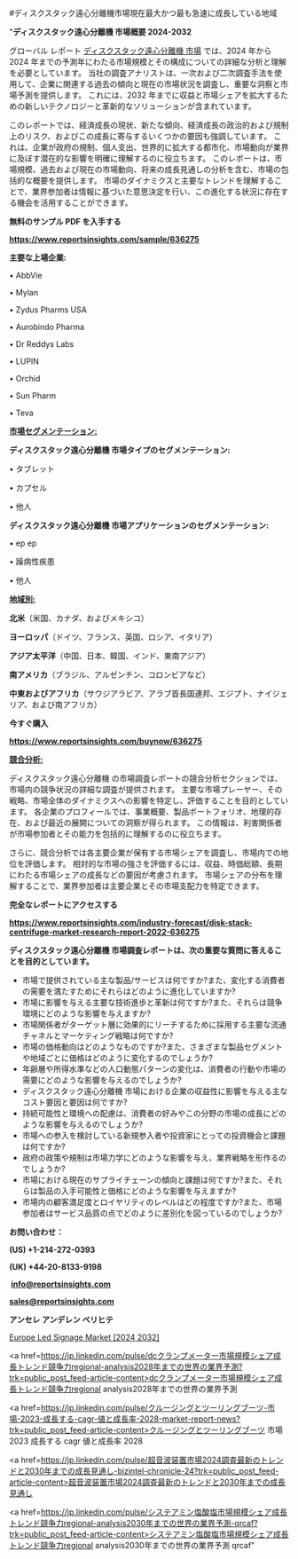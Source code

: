 #ディスクスタック遠心分離機市場現在最大かつ最も急速に成長している地域

"<strong>ディスクスタック遠心分離機 市場概要 2024-2032</strong>

グローバル レポート <a href=https://www.reportsinsights.com/sample/636275>ディスクスタック遠心分離機 市場</a> では、2024 年から 2024 年までの予測年にわたる市場規模とその構成についての詳細な分析と理解を必要としています。 当社の調査アナリストは、一次および二次調査手法を使用して、企業に関連する過去の傾向と現在の市場状況を調査し、重要な洞察と市場予測を提供します。 これには、2032 年までに収益と市場シェアを拡大​​するための新しいテクノロジーと革新的なソリューションが含まれています。

このレポートでは、経済成長の現状、新たな傾向、経済成長の政治的および規制上のリスク、およびこの成長に寄与するいくつかの要因も強調しています。 これは、企業が政府の規制、個人支出、世界的に拡大する都市化、市場動向が業界に及ぼす潜在的な影響を明確に理解するのに役立ちます。 このレポートは、市場規模、過去および現在の市場動向、将来の成長見通しの分析を含む、市場の包括的な概要を提供します。 市場のダイナミクスと主要なトレンドを理解することで、業界参加者は情報に基づいた意思決定を行い、この進化する状況に存在する機会を活用することができます。

<strong><b>無料のサンプル PDF を入手する</b></strong>

<a href=https://www.reportsinsights.com/sample/636275><strong><u>https://www.reportsinsights.com/sample/636275</u></strong></a>

<strong>主要な上場企業:</strong>

• AbbVie

• Mylan

• Zydus Pharms USA

• Aurobindo Pharma

• Dr Reddys Labs

• LUPIN

• Orchid

• Sun Pharm

• Teva

<strong><u>市場セグメンテーション</u></strong><strong><u>:</u></strong>

<strong>ディスクスタック遠心分離機 市場タイプのセグメンテーション:</strong>

• タブレット

• カプセル

• 他人

<strong>ディスクスタック遠心分離機 市場アプリケーションのセグメンテーション:</strong>

• ep ep

• 躁病性疾患

• 他人

<strong><u>地域別</u></strong><strong><u>:</u></strong>

<strong>北米</strong>（米国、カナダ、およびメキシコ）

<strong>ヨーロッパ</strong>（ドイツ、フランス、英国、ロシア、イタリア）

<strong>アジア太平洋</strong>（中国、日本、韓国、インド、東南アジア）

<strong>南アメリカ</strong>（ブラジル、アルゼンチン、コロンビアなど）

<strong>中東およびアフリカ</strong>（サウジアラビア、アラブ首長国連邦、エジプト、ナイジェリア、および南アフリカ）

<strong>今すぐ購入</strong>

<a href=https://www.reportsinsights.com/buynow/636275><strong><u>https://www.reportsinsights.com/buynow/636275</u></strong></a>

<strong><u>競合分析:</u></strong>

ディスクスタック遠心分離機 の市場調査レポートの競合分析セクションでは、市場内の競争状況の詳細な調査が提供されます。 主要な市場プレーヤー、その戦略、市場全体のダイナミクスへの影響を特定し、評価することを目的としています。 各企業のプロフィールでは、事業概要、製品ポートフォリオ、地理的存在、および最近の展開についての洞察が得られます。 この情報は、利害関係者が市場参加者とその能力を包括的に理解するのに役立ちます。

さらに、競合分析では各主要企業が保有する市場シェアを調査し、市場内での地位を評価します。 相対的な市場の強さを評価するには、収益、時価総額、長期にわたる市場シェアの成長などの要因が考慮されます。 市場シェアの分布を理解することで、業界参加者は主要企業とその市場支配力を特定できます。

<strong>完全なレポートにアクセスする</strong>

<a href=https://www.reportsinsights.com/industry-forecast/disk-stack-centrifuge-market-research-report-2022-636275><strong><u><b>https://www.reportsinsights.com/industry-forecast/disk-stack-centrifuge-market-research-report-2022-636275</b></u></strong></a>

<strong><b>ディスクスタック遠心分離機 市場調査レポートは、次の重要な質問に答えることを目的としています。</b></strong>
<ul>
  <li>市場で提供されている主な製品/サービスは何ですか?また、変化する消費者の需要を満たすためにそれらはどのように進化していますか?</li>
  <li>市場に影響を与える主要な技術進歩と革新は何ですか?また、それらは競争環境にどのような影響を与えますか?</li>
  <li>市場関係者がターゲット層に効果的にリーチするために採用する主要な流通チャネルとマーケティング戦略は何ですか?</li>
  <li>市場の価格動向はどのようなものですか?また、さまざまな製品セグメントや地域ごとに価格はどのように変化するのでしょうか?</li>
  <li>年齢層や所得水準などの人口動態パターンの変化は、消費者の行動や市場の需要にどのような影響を与えるのでしょうか?</li>
  <li>ディスクスタック遠心分離機 市場における企業の収益性に影響を与える主なコスト要因と要因は何ですか?</li>
  <li>持続可能性と環境への配慮は、消費者の好みやこの分野の市場の成長にどのような影響を与えるのでしょうか?</li>
  <li>市場への参入を検討している新規参入者や投資家にとっての投資機会と課題は何ですか?</li>
  <li>政府の政策や規制は市場力学にどのような影響を与え、業界戦略を形作るのでしょうか?</li>
  <li>市場における現在のサプライチェーンの傾向と課題は何ですか?また、それらは製品の入手可能性と価格にどのような影響を与えますか?</li>
  <li>市場内の顧客満足度とロイヤリティのレベルはどの程度ですか?また、市場参加者はサービス品質の点でどのように差別化を図っているのでしょうか?</li>
</ul>
<strong>お問い合わせ：</strong>

<strong>(US) +1-214-272-0393</strong>

<strong>(UK) +44-20-8133-9198</strong>

<strong> </strong><a href=info@reportsinsights.com><strong><u>info@reportsinsights.com</u></strong></a>

<a href=sales@reportsinsights.com><strong><u>sales@reportsinsights.com</u></strong></a>

<strong>アンセレ アンデレン ベリヒテ</strong>

<a href=https://www.linkedin.com/pulse/europe-led-signage-market-in-depth-analysis-growth-lkcof/>Europe Led Signage Market [2024 2032]</a>

<a href=https://jp.linkedin.com/pulse/dcクランプメーター市場規模シェア成長トレンド競争力regional-analysis2028年までの世界の業界予測?trk=public_post_feed-article-content>dcクランプメーター市場規模シェア成長トレンド競争力regional analysis2028年までの世界の業界予測</a>

<a href=https://jp.linkedin.com/pulse/クルージングとツーリングブーツ-市場-2023-成長する-cagr-値と成長率-2028-market-report-news?trk=public_post_feed-article-content>クルージングとツーリングブーツ 市場 2023 成長する cagr 値と成長率 2028</a>

<a href=https://jp.linkedin.com/pulse/超音波装置市場2024調査最新のトレンドと2030年までの成長見通し-bizintel-chronicle-24?trk=public_post_feed-article-content>超音波装置市場2024調査最新のトレンドと2030年までの成長見通し</a>

<a href=https://jp.linkedin.com/pulse/システアミン塩酸塩市場規模シェア成長トレンド競争力regional-analysis2030年までの世界の業界予測-qrcaf?trk=public_post_feed-article-content>システアミン塩酸塩市場規模シェア成長トレンド競争力regional analysis2030年までの世界の業界予測 qrcaf</a>"
